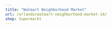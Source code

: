 ```yaml
---
title: "Walmart Neighborhood Market"
url: /orlando/walmart-neighborhood-market-14/
shop: Supermarkt
---
```

